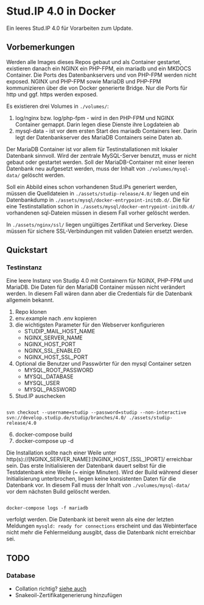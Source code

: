 # Stud.IP 4.0 in Docker

Ein leeres Stud.IP 4.0 für Vorarbeiten zum Update.


## Vorbemerkungen
Werden alle Images dieses Repos gebaut und als Container gestartet, existieren danach 
ein NGINX ein PHP-FPM, ein mariadb und ein MKDOCS Container.
Die Ports des Datenbankservers und von PHP-FPM werden nicht exposed. 
NGINX und PHP-FPM sowie MariaDB und PHP-FPM kommunizieren über die von Docker generierte Bridge.
Nur die Ports für http und ggf. https werden exposed.

Es existieren drei Volumes in `./volumes/`:
1. log/nginx bzw. log/php-fpm - wird in den PHP-FPM und NGINX Container gemappt. Darin legen diese Dienste ihre Logdateien ab
2. mysql-data - ist vor dem ersten Start des mariadb Containers leer. Darin legt der Datenbankserver des MariaDB Containers seine Daten ab.

Der MariaDB Container ist vor allem für Testinstallationen mit lokaler Datenbank sinnvoll. 
Wird der zentrale MySQL-Server benutzt, muss er nicht gebaut oder gestartet werden. 
Soll der MariaDB-Container mit einer leeren Datenbank neu aufgesetzt werden, muss der Inhalt von `./volumes/mysql-data/` gelöscht werden.

Soll ein Abbild eines schon vorhandenen Stud.IPs generiert werden, müssen die Quelldateien 
in `./assets/studip-release/4.0/` liegen und ein Datenbankdump in `./assets/mysql/docker-entrypoint-initdb.d/`. 
Die für eine Testinstallation schon in `./assets/mysql/docker-entrypoint-initdb.d/` vorhandenen sql-Dateien müssen in diesem Fall vorher gelöscht werden.

In `./assets/nginx/ssl/` liegen ungültiges Zertifikat und Serverkey. Diese müssen für sichere SSL-Verbindungen mit validen Dateien ersetzt werden.

## Quickstart

### Testinstanz

Eine leere Instanz von Studip 4.0 mit Containern für NGINX, PHP-FPM und MariaDB. Die Daten für den MariaDB Container müssen nicht verändert werden. 
In diesem Fall wären dann aber die Credentials für die Datenbank allgemein bekannt.

1. Repo klonen
2. env.example nach .env kopieren
3. die wichtigsten Parameter für den Webserver konfigurieren
    * STUDIP_MAIL_HOST_NAME
    * NGINX_SERVER_NAME
    * NGINX_HOST_PORT
    * NGINX_SSL_ENABLED
    * NGINX_HOST_SSL_PORT
4. Optional die Benutzer und Passwörter für den mysql Container setzen
    * MYSQL_ROOT_PASSWORD
    * MYSQL_DATABASE
    * MYSQL_USER
    * MYSQL_PASSWORD
5. Stud.IP auschecken
<pre><code>
svn checkout --username=studip --password=studip --non-interactive svn://develop.studip.de/studip/branches/4.0/ ./assets/studip-release/4.0
</code></pre>

6. docker-compose build
7. docker-compose up -d

Die Installation sollte nach einer Weile unter http(s)://[NGINX_SERVER_NAME]:[NGINX_HOST_(SSL_)PORT]/ erreichbar sein. 
Das erste Initialisieren der Datenbank dauert selbst für die Testdatenbank eine Weile (~ einige Minuten). 
Wird der Build während dieser Initialisierung unterbrochen, liegen keine konsistenten Daten für die Datenbank vor. 
In diesem Fall muss der Inhalt von `./volumes/mysql-data/` vor dem nächsten Build gelöscht werden.

<pre><code>
docker-compose logs -f mariadb
</code></pre>

verfolgt werden. Die Datenbank ist bereit wenn als eine der letzten Meldungen `mysqld: ready for connections` erscheint 
und das Webinterface nicht mehr die Fehlermeldung ausgibt, dass die Datenbank nicht erreichbar sei.


## TODO
### Database
 * Collation richtig? [siehe auch](http://docs.studip.de/admin/Admins/Installationsanleitung)
 * Snakeoil-Zertifikatgenerierung hinzufügen